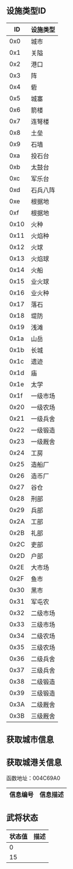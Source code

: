 ## 设施类型ID

| ID   | 设施类型 |
| ---- | -------- |
| 0x0  | 城市     |
| 0x1  | 关隘     |
| 0x2  | 港口     |
| 0x3  | 阵       |
| 0x4  | 砦       |
| 0x5  | 城塞     |
| 0x6  | 箭楼     |
| 0x7  | 连弩楼   |
| 0x8  | 土垒     |
| 0x9  | 石墙     |
| 0xa  | 投石台   |
| 0xb  | 太鼓台   |
| 0xc  | 军乐台   |
| 0xd  | 石兵八阵 |
| 0xe  | 根据地   |
| 0xf  | 根据地   |
| 0x10 | 火种     |
| 0x11 | 火焰种   |
| 0x12 | 火球     |
| 0x13 | 火焰球   |
| 0x14 | 火船     |
| 0x15 | 业火球   |
| 0x16 | 业火种   |
| 0x17 | 落石     |
| 0x18 | 堤防     |
| 0x19 | 浅滩     |
| 0x1a | 山岳     |
| 0x1b | 长城     |
| 0x1c | 遗迹     |
| 0x1d | 庙       |
| 0x1e | 太学     |
| 0x1f | 一级市场 |
| 0x20 | 一级农场 |
| 0x21 | 一级兵舍 |
| 0x22 | 一级锻造 |
| 0x23 | 一级厩舍 |
| 0x24 | 工房     |
| 0x25 | 造船厂   |
| 0x26 | 造币厂   |
| 0x27 | 谷仓     |
| 0x28 | 刑部     |
| 0x29 | 兵部     |
| 0x2A | 工部     |
| 0x2B | 礼部     |
| 0x2C | 吏部     |
| 0x2D | 户部     |
| 0x2E | 大市场   |
| 0x2F | 鱼市     |
| 0x30 | 黑市     |
| 0x31 | 军屯农   |
| 0x32 | 二级市场 |
| 0x33 | 三级市场 |
| 0x34 | 二级农场 |
| 0x35 | 三级农场 |
| 0x36 | 二级兵舍 |
| 0x37 | 三级兵舍 |
| 0x38 | 二级锻造 |
| 0x39 | 三级锻造 |
| 0x3A | 二级厩舍 |
| 0x3B | 三级厩舍 |

## 获取城市信息


## 获取城港关信息

函数地址：004C69A0

| 信息编号 | 信息描述 |
| -------- | -------- |


## 武将状态

| 状态值 | 描述 |
| ------ | ---- |
| 0      |      |
| 15     |      |
